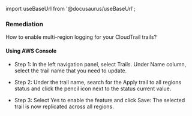 import useBaseUrl from '@docusaurus/useBaseUrl';

### Remediation
How to enable multi-region logging for your CloudTrail trails?

#### Using AWS Console

- Step 1: In the left navigation panel, select Trails. Under Name column, select the trail name that you need to update.

- Step 2: Under the trail name, search for the Apply trail to all regions status and click the pencil icon next to the status current value.

- Step 3: Select Yes to enable the feature and click Save: The selected trail is now replicated across all regions.